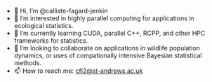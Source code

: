 - 👋 Hi, I’m @calliste-fagard-jenkin
- 👀 I’m interested in highly parallel computing for applications in ecological statistics.
- 🌱 I’m currently learning CUDA, parallel C++, RCPP, and other HPC frameworks for statistics.
- 💞️ I’m looking to collaborate on applications in wildlife population dynamics, or uses of compationally intensive Bayesian statistical methods.
- 📫 How to reach me: cfj2@st-andrews.ac.uk

<!---
calliste-fagard-jenkin/calliste-fagard-jenkin is a ✨ special ✨ repository because its `README.md` (this file) appears on your GitHub profile.
You can click the Preview link to take a look at your changes.
--->
